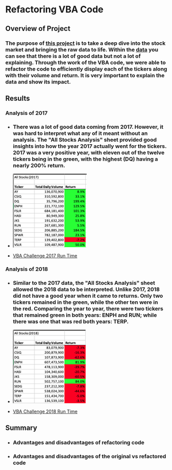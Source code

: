 # Refactoring VBA Code

## Overview of Project

### The purpose of [this project](https://github.com/Ctblossey/stock-analysis) is to take a deep dive into the stock market and bringing the raw data to life. Within the [data](https://github.com/Ctblossey/stock-analysis/blob/main/VBA_Challenge.xlsm) you can see that there is a lot of good data but not a lot of explaining. Through the work of the VBA code, we were able to refactor the code to efficiently display each of the tickers along with their volume and return. It is very important to explain the data and show its impact.

## Results

### Analysis of 2017

- ### There was a lot of good data coming from 2017. However, it was hard to interpret what any of it meant without an analysis. The "All Stocks Analysis" sheet provided good insights into how the year 2017 actually went for the tickers. 2017 was a very positive year, with eleven out of the twelve tickers being in the green, with the highest (DQ) having a nearly 200% return. 
- ![](https://github.com/Ctblossey/stock-analysis/blob/main/Resources/2017_Data.png)
    
- [VBA Challenge 2017 Run Time](https://github.com/Ctblossey/stock-analysis/blob/main/Resources/VBA_Challenge_2017.png)

### Analysis of 2018

- ### Similar to the 2017 data, the "All Stocks Analysis" sheet allowed the 2018 data to be interpreted. Unlike 2017, 2018 did not have a good year when it came to returns. Only two tickers remained in the green, while the other ten were in the red. Comparing the year to year, there were two tickers that remained green in both years: ENPH and RUN; while there was one that was red both years: TERP.

- ![](https://github.com/Ctblossey/stock-analysis/blob/main/Resources/2018_Data.png)
    
- [VBA Challenge 2018 Run Time](https://github.com/Ctblossey/stock-analysis/blob/main/Resources/VBA_Challenge_2018.png)


## Summary

- ### Advantages and disadvantages of refactoring code
- ### Advantages and disadvantages of the original vs refactored code
